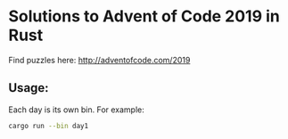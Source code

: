 # Solutions to Advent of Code 2019 in Rust

Find puzzles here: http://adventofcode.com/2019

## Usage:

Each day is its own bin.
For example:

```bash
cargo run --bin day1
```
